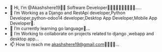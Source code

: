- 👋 Hi, I’m @Akashshere19👨‍💻 Software Developer👨‍💻👨‍💻👨‍💻👨‍💻👨‍💻.....
- 👀 I’m Working as a Django and RestApi developer,Python Developer,python-odoo14 developer,Desktop App Developer,Mobile App Developer🤟.
- 🌱 I’m currently learning go language💪...
- 💞️ I’m Working to collaborate on projects related to django ,webapp and desktop app...
- 📫 How to reach me akashshere19@gmail.com🙋‍♂️🙋‍♂️...







<!---
Akashshere19/Akashshere19 is a ✨ special ✨ repository because its `README.md` (this file) appears on your GitHub profile.
You can click the Preview link to take a look at your changes.
--->
